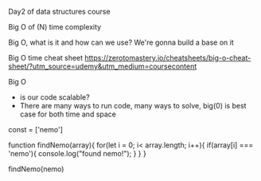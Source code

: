 Day2 of data structures course

Big O of (N) time complexity

Big O, what is it and how can we use? We're gonna build a base on it 


Big O time cheat sheet
https://zerotomastery.io/cheatsheets/big-o-cheat-sheet/?utm_source=udemy&utm_medium=coursecontent

Big O
- is our code scalable?
- There are many ways to run code, many ways to solve, big(0) is best case for both time and space

const = ['nemo']

function findNemo(array){
    for(let i = 0; i< array.length; i++){
        if(array[i] === 'nemo'){
            console.log("found nemo!");
        }
    }
}

findNemo(nemo)